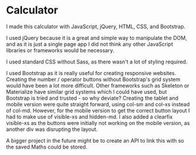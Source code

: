 # Calculator

I made this calculator with JavaScript, jQuery, HTML, CSS, and Bootstrap.


I used jQuery because it is a great and simple way to manipulate the DOM, and as it is just a single page app I did not think any other JavaScript libraries or frameworks would be necessary.


I used standard CSS without Sass, as there wasn't a lot of styling required.


I used Bootstrap as it is really useful for creating responsive websites. Creating the number / operator buttons without Bootstrap's grid system would have been a lot more difficult. Other frameworks such as Skeleton or Materialize have similar grid systems which I could have used, but Bootstrap is tried and trusted - so why deviate? Creating the tablet and mobile version were quite straight forward, using col-sm and col-xs instead of col-md. However, for the mobile version to get the correct button layout I had to make use of visible-xs and hidden-md. I also added a clearfix visible-xs as the buttons were initially not working on the mobile version, as another div was disrupting the layout.

A bigger project in the future might be to create an API to link this with so the saved Maths could be stored.
